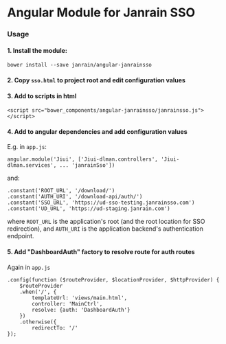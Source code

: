 # Angular Module for Janrain SSO

### Usage

#### 1. Install the module:

    bower install --save janrain/angular-janrainsso

#### 2. Copy `sso.html` to project root and edit configuration values

#### 3. Add to scripts in html

    <script src="bower_components/angular-janrainsso/janrainsso.js"></script>

#### 4. Add to angular dependencies and add configuration values

E.g. in `app.js`:

    angular.module('Jiui', ['Jiui-dlman.controllers', 'Jiui-dlman.services', ... 'janrainSso'])

and:

    .constant('ROOT_URL', '/download/')
    .constant('AUTH_URI', '/download-api/auth/')
    .constant('SSO_URL', 'https://ud-sso-testing.janrainsso.com')
    .constant('UD_URL', 'https://ud-staging.janrain.com')

where `ROOT_URL` is the application's root (and the root location for SSO redirection), and `AUTH_URI` is the application backend's authentication endpoint.

#### 5. Add "DashboardAuth" factory to resolve route for auth routes

Again in `app.js`

    .config(function ($routeProvider, $locationProvider, $httpProvider) {
        $routeProvider
        .when('/', {
            templateUrl: 'views/main.html',
            controller: 'MainCtrl',
            resolve: {auth: 'DashboardAuth'}
        })
        .otherwise({
            redirectTo: '/'
    });

